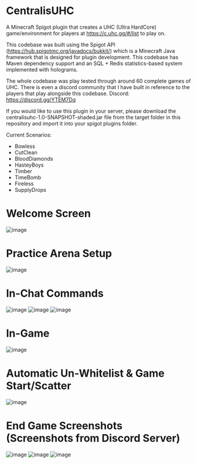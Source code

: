 # CentralisUHC
A Minecraft Spigot plugin that creates a UHC (Ultra HardCore) game/environment for players at https://c.uhc.gg/#/list to play on.

This codebase was built using the Spigot API (https://hub.spigotmc.org/javadocs/bukkit/) which is a Minecraft Java framework that is designed for plugin development. This codebase has Maven dependency support and an SQL + Redis statistics-based system implemented with holograms.

The whole codebase was play tested through around 60 complete games of UHC. There is even a discord community that I have built in reference to the players that play alongside this codebase. Discord: https://discord.gg/YTEM7Dq

If you would like to use this plugin in your server, please download the centralisuhc-1.0-SNAPSHOT-shaded.jar file from the target folder in this repository and import it into your spigot plugins folder.

Current Scenarios:
- Bowless
- CutClean
- BloodDiamonds
- HasteyBoys
- Timber
- TimeBomb
- Fireless
- SupplyDrops

# Welcome Screen
![image](https://user-images.githubusercontent.com/63007329/147863412-bece200a-a100-4628-8ef3-af7919da3b6f.png)

# Practice Arena Setup
![image](https://user-images.githubusercontent.com/63007329/147863432-7572da5a-0120-4487-852f-37bfc976e263.png)

# In-Chat Commands
![image](https://user-images.githubusercontent.com/63007329/186735548-62d2431b-0bfd-4921-a692-d2103c2a4804.png)
![image](https://user-images.githubusercontent.com/63007329/186735619-125fd915-437e-4580-b045-1610abab7435.png)
![image](https://user-images.githubusercontent.com/63007329/186735649-96126d45-fc01-4199-8577-11b6d5be6b5a.png)

# In-Game
![image](https://user-images.githubusercontent.com/63007329/147863458-6506472c-6dc9-4066-923f-e6523b4f3b37.png)

# Automatic Un-Whitelist & Game Start/Scatter
![image](https://user-images.githubusercontent.com/63007329/186735879-90b620a4-845d-4624-a000-cec4389b9509.png)

# End Game Screenshots (Screenshots from Discord Server)
![image](https://user-images.githubusercontent.com/63007329/147863506-97e9270f-1cf5-4660-b5e2-a82ed3cb8b18.png)
![image](https://user-images.githubusercontent.com/63007329/186736444-596acaac-9572-43ab-a6d1-742199f92ee7.png)
![image](https://user-images.githubusercontent.com/63007329/186736514-27bf3731-d9f1-4da0-a8eb-38ae60b95386.png)
